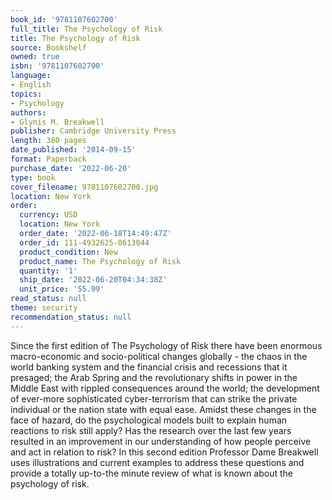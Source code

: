 ```yaml
---
book_id: '9781107602700'
full_title: The Psychology of Risk
title: The Psychology of Risk
source: Bookshelf
owned: true
isbn: '9781107602700'
language:
- English
topics:
- Psychology
authors:
- Glynis M. Breakwell
publisher: Cambridge University Press
length: 380 pages
date_published: '2014-09-15'
format: Paperback
purchase_date: '2022-06-20'
type: book
cover_filename: 9781107602700.jpg
location: New York
order:
  currency: USD
  location: New York
  order_date: '2022-06-18T14:49:47Z'
  order_id: 111-4932625-0613044
  product_condition: New
  product_name: The Psychology of Risk
  quantity: '1'
  ship_date: '2022-06-20T04:34:38Z'
  unit_price: '55.99'
read_status: null
theme: security
recommendation_status: null
---
```

Since the first edition of The Psychology of Risk there have been enormous macro-economic and socio-political changes globally - the chaos in the world banking system and the financial crisis and recessions that it presaged; the Arab Spring and the revolutionary shifts in power in the Middle East with rippled consequences around the world; the development of ever-more sophisticated cyber-terrorism that can strike the private individual or the nation state with equal ease. Amidst these changes in the face of hazard, do the psychological models built to explain human reactions to risk still apply? Has the research over the last few years resulted in an improvement in our understanding of how people perceive and act in relation to risk? In this second edition Professor Dame Breakwell uses illustrations and current examples to address these questions and provide a totally up-to-the minute review of what is known about the psychology of risk.

